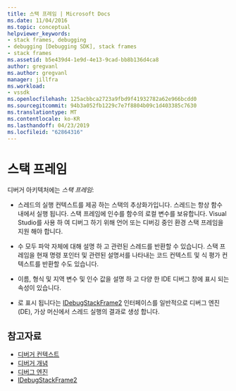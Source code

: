 ```yaml
---
title: 스택 프레임 | Microsoft Docs
ms.date: 11/04/2016
ms.topic: conceptual
helpviewer_keywords:
- stack frames, debugging
- debugging [Debugging SDK], stack frames
- stack frames
ms.assetid: b5e439d4-1e9d-4e13-9cad-bb8b136d4ca8
author: gregvanl
ms.author: gregvanl
manager: jillfra
ms.workload:
- vssdk
ms.openlocfilehash: 125acbbca2723a9fbd9f41932782a62e966bcdd0
ms.sourcegitcommit: 94b3a052fb1229c7e7f8804b09c1d403385c7630
ms.translationtype: MT
ms.contentlocale: ko-KR
ms.lasthandoff: 04/23/2019
ms.locfileid: "62864316"
---
```

# <a name="stack-frames"></a>스택 프레임
디버거 아키텍처에는 *스택 프레임*:

- 스레드의 실행 컨텍스트를 제공 하는 스택의 추상화가입니다. 스레드는 항상 함수 내에서 실행 됩니다. 스택 프레임에 인수를 함수의 로컬 변수를 보유합니다. Visual Studio를 사용 하 여 디버그 하기 위해 언어 또는 디버깅 중인 환경 스택 프레임을 지원 해야 합니다.

- 수 모두 파악 자체에 대해 설명 하 고 관련된 스레드를 반환할 수 있습니다. 스택 프레임을 현재 명령 포인터 및 관련된 설명서를 나타내는 코드 컨텍스트 및 식 평가 컨텍스트를 반환할 수도 있습니다.

- 이름, 형식 및 지역 변수 및 인수 값을 설명 하 고 다양 한 IDE 디버그 창에 표시 되는 속성이 있습니다.

- 로 표시 됩니다는 [IDebugStackFrame2](../../extensibility/debugger/reference/idebugstackframe2.md) 인터페이스를 일반적으로 디버그 엔진 (DE), 가상 머신에서 스레드 실행의 결과로 생성 합니다.

## <a name="see-also"></a>참고자료
- [디버거 컨텍스트](../../extensibility/debugger/debugger-contexts.md)
- [디버거 개념](../../extensibility/debugger/debugger-concepts.md)
- [디버그 엔진](../../extensibility/debugger/debug-engine.md)
- [IDebugStackFrame2](../../extensibility/debugger/reference/idebugstackframe2.md)